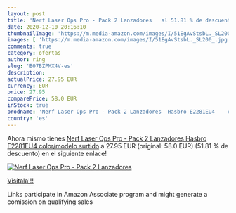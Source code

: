 ```yaml
---
layout: post
title: 'Nerf Laser Ops Pro - Pack 2 Lanzadores   al 51.81 % de descuento'
date: 2020-12-10 20:16:10
thumbnailImage: 'https://m.media-amazon.com/images/I/51EgAvStsbL._SL200_.jpg'
images: [ 'https://m.media-amazon.com/images/I/51EgAvStsbL._SL200_.jpg' ]
comments: true
category: ofertas
author: ring
slug: 'B07BZPMX4V-es'
description:
actualPrice: 27.95 EUR
currency: EUR
price: 27.95
comparePrice: 58.0 EUR
inStock: true
prodname: 'Nerf Laser Ops Pro - Pack 2 Lanzadores  Hasbro E2281EU4    color/modelo surtido'
country: 'es'
---
```


Ahora mismo tienes [Nerf Laser Ops Pro - Pack 2 Lanzadores  Hasbro E2281EU4    color/modelo surtido](https://www.amazon.es/dp/B07BZPMX4V/?tag=tolees-21) a 27.95 EUR (original: 58.0 EUR) (51.81 %  de descuento) en el siguiente enlace!

[![Nerf Laser Ops Pro - Pack 2 Lanzadores  ](https://m.media-amazon.com/images/I/51EgAvStsbL._SL200_.jpg)](https://www.amazon.es/dp/B07BZPMX4V/?tag=tolees-21)

[Visítala!!!](https://www.amazon.es/dp/B07BZPMX4V/?tag=tolees-21)

Links participate in Amazon Associate program and might generate a comission on qualifying sales
